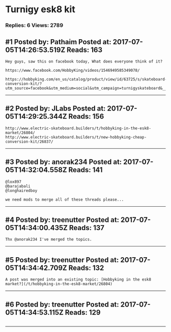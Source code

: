 # Turnigy esk8 kit

### Replies: 6 Views: 2789

## \#1 Posted by: Pathaim Posted at: 2017-07-05T14:26:53.519Z Reads: 163

```
Hey guys, saw this on facebook today, What does everyone think of it?

https://www.facebook.com/HobbyKing/videos/1546949585349078/

https://hobbyking.com/en_us/catalog/product/view/id/63725/s/skateboard-conversion-kit/?utm_source=facebook&utm_medium=social&utm_campaign=turnigyskateboard&___store=en_us
```

---
## \#2 Posted by: JLabs Posted at: 2017-07-05T14:29:25.344Z Reads: 156

```
http://www.electric-skateboard.builders/t/hobbyking-in-the-esk8-market/26804/
http://www.electric-skateboard.builders/t/new-hobbyking-cheap-conversion-kit/26837/
```

---
## \#3 Posted by: anorak234 Posted at: 2017-07-05T14:32:04.558Z Reads: 141

```
@lox897
@barajabali
@longhairedboy 

we need mods to merge all of these threads please...
```

---
## \#4 Posted by: treenutter Posted at: 2017-07-05T14:34:00.435Z Reads: 137

```
Thx @anorak234 I've merged the topics.
```

---
## \#5 Posted by: treenutter Posted at: 2017-07-05T14:34:42.709Z Reads: 132

```
A post was merged into an existing topic: [Hobbyking in the esk8 market?](/t/hobbyking-in-the-esk8-market/26804)
```

---
## \#6 Posted by: treenutter Posted at: 2017-07-05T14:34:53.115Z Reads: 129

```

```

---
